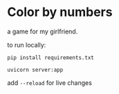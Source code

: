 # Color by numbers

a game for my girlfriend.  


to run locally: 

`pip install requirements.txt`


`uvicorn server:app`

add `--reload` for live changes